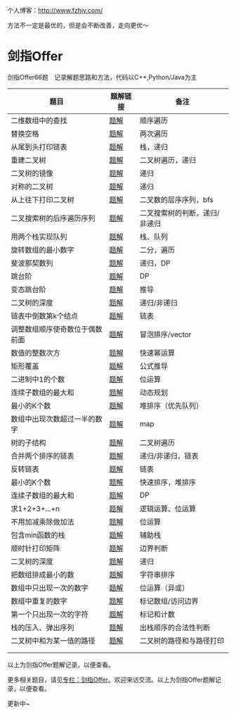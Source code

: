个人博客：http://www.fzhiy.com/

方法不一定是最优的，但是会不断改善，走向更优～

# 剑指Offer
剑指Offer66题　记录解题思路和方法，代码以C++,Python/Java为主


| 题目                           | 题解链接                                                     | 备注                          |
| ------------------------------ | ------------------------------------------------------------ | ----------------------------- |
| 二维数组中的查找               | [题解](http://47.106.207.151/exercises/jianzhioffer/136.html) | 顺序遍历                      |
| 替换空格                       | [题解](http://47.106.207.151/exercises/jianzhioffer/137.html) | 两次遍历                      |
| 从尾到头打印链表               | [题解](http://47.106.207.151/exercises/jianzhioffer/135.html) | 栈，递归                      |
| 重建二叉树                     | [题解](http://47.106.207.151/exercises/jianzhioffer/134.html) | 二叉树遍历，递归              |
| 二叉树的镜像                   | [题解](http://47.106.207.151/exercises/jianzhioffer/133.html) | 递归                          |
| 对称的二叉树                   | [题解](http://47.106.207.151/exercises/jianzhioffer/132.html) | 递归                          |
| 从上往下打印二叉树             | [题解](http://47.106.207.151/exercises/jianzhioffer/131.html) | 二叉数的层序序列，bfs         |
| 二叉搜索树的后序遍历序列       | [题解](http://47.106.207.151/exercises/jianzhioffer/130.html) | 二叉搜索树的判断，递归/非递归 |
| 用两个栈实现队列               | [题解](http://47.106.207.151/exercises/jianzhioffer/128.html) | 栈、队列                      |
| 旋转数组的最小数字             | [题解](http://47.106.207.151/exercises/jianzhioffer/127.html) | 二分，遍历                    |
| 斐波那契数列                   | [题解](http://47.106.207.151/exercises/jianzhioffer/126.html) | 递归，DP                      |
| 跳台阶                         | [题解](http://47.106.207.151/exercises/jianzhioffer/125.html) | DP                            |
| 变态跳台阶                     | [题解](http://47.106.207.151/exercises/jianzhioffer/124.html) | 推导                          |
| 二叉树的深度                   | [题解](http://47.106.207.151/exercises/jianzhioffer/123.html) | 递归/非递归                   |
| 链表中倒数第k个结点            | [题解](http://47.106.207.151/exercises/jianzhioffer/117.html) | 链表                          |
| 调整数组顺序使奇数位于偶数前面 | [题解](http://47.106.207.151/exercises/jianzhioffer/119.html) | 冒泡排序/vector               |
| 数值的整数次方                 | [题解](http://47.106.207.151/exercises/jianzhioffer/120.html) | 快速幂运算                    |
| 矩形覆盖                       | [题解](http://47.106.207.151/exercises/jianzhioffer/121.html) | 公式推导                      |
| 二进制中1的个数                | [题解](http://47.106.207.151/exercises/jianzhioffer/122.html) | 位运算                        |
| 连续子数组的最大和             | [题解](http://47.106.207.151/exercises/jianzhioffer/112.html) | 动态规划                      |
| 最小的K个数                    | [题解](http://47.106.207.151/exercises/jianzhioffer/113.html) | 堆排序（优先队列）            |
| 数组中出现次数超过一半的数字   | [题解](http://47.106.207.151/exercises/jianzhioffer/114.html) | map                           |
| 树的子结构                     | [题解](http://47.106.207.151/exercises/jianzhioffer/115.html) | 二叉树遍历                    |
| 合并两个排序的链表             | [题解](http://47.106.207.151/exercises/jianzhioffer/116.html) | 递归/非递归，链表             |
| 反转链表                       | [题解](http://47.106.207.151/exercises/jianzhioffer/118.html) | 链表                          |
| 最小的K个数                    | [题解](http://47.106.207.151/exercises/jianzhioffer/113.html) | 快速排序，堆排序              |
| 连续子数组的最大和             | [题解](http://47.106.207.151/exercises/jianzhioffer/112.html) | DP                            |
| 求1+2+3+...+n                  | [题解](http://47.106.207.151/exercises/jianzhioffer/111.html) | 逻辑运算、位运算              |
| 不用加减乘除做加法             | [题解](http://47.106.207.151/exercises/jianzhioffer/110.html) | 位运算                        |
| 包含min函数的栈                | [题解](http://47.106.207.151/exercises/jianzhioffer/108.html) | 辅助栈                        |
| 顺时针打印矩阵                 | [题解](http://47.106.207.151/exercises/jianzhioffer/109.html) | 边界判断                      |
| 二叉树的深度                   | [题解](http://47.106.207.151/exercises/jianzhioffer/141.html) | 递归                          |
| 把数组排成最小的数             | [题解](http://47.106.207.151/exercises/jianzhioffer/142.html) | 字符串排序                    |
| 数组中只出现一次的数字         | [题解](http://47.106.207.151/exercises/jianzhioffer/143.html) | 位运算（异或）                |
| 数组中重复的数字               | [题解](http://47.106.207.151/exercises/jianzhioffer/184.html) | 标记数组/访问边界             |
| 第一个只出现一次的字符         | [题解](http://47.106.207.151/exercises/jianzhioffer/185.html) | 标记和计数                    |
| 栈的压入、弹出序列             | [题解](http://47.106.207.151/exercises/jianzhioffer/186.html) | 出栈顺序的合法性判断          |
| 二叉树中和为某一值的路径       | [题解](http://47.106.207.151/exercises/jianzhioffer/187.html) | 二叉树的路径和与路径打印      |
|                                |                                                              |                               |
|                                |                                                              |                               |

以上为剑指Offer题解记录，以便查看。

更多相关题目，请见[专栏：剑指Offer](https://blog.csdn.net/column/details/24185.html)。欢迎来访交流。以上为剑指Offer题解记录，以便查看。

更新中~
